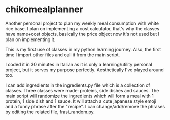 # chikomealplanner
Another personal project to plan my weekly meal consumption with white rice base.
I plan on implementing a cost calculator, that's why the classes have name+cost objects, basically the price object now it's not used but I plan on implementing it.

This is my first use of classes in my python learning journey.
Also, the first time I import other files and call it from the main script.

I coded it in 30 minutes in Italian as it is only a learning/utility personal project, but it serves my purpose perfectly.
Aesthetically I've played around too. 

I can add ingredients in the ingredients.py file which is a collection of classes. Three classes were made: proteins, side dishes and sauces.
The main script will randomize the ingredients which will form a meal with 1 protein, 1 side dish and 1 sauce.
It will attach a cute japanese style emoji and a funny phrase after the "recipe". I can change/add/remove the phrases by editing the related file, frasi_random.py. 
